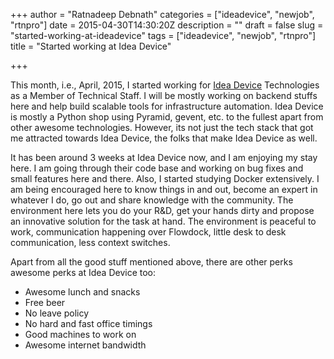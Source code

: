 +++
author = "Ratnadeep Debnath"
categories = ["ideadevice", "newjob", "rtnpro"]
date = 2015-04-30T14:30:20Z
description = ""
draft = false
slug = "started-working-at-ideadevice"
tags = ["ideadevice", "newjob", "rtnpro"]
title = "Started working at Idea Device"

+++


This month, i.e., April, 2015, I started working for [Idea Device](https://ideadevice.com/) Technologies as a Member of Technical Staff. I will be mostly working on backend stuffs here and help build scalable tools for infrastructure automation. Idea Device is mostly a Python shop using Pyramid, gevent, etc. to the fullest apart from other awesome technologies. However, its not just the tech stack that got me attracted towards Idea Device, the folks that make Idea Device as well.

It has been around 3 weeks at Idea Device now, and I am enjoying my stay here. I am going through their code base and working on bug fixes and small features here and there. Also, I started studying Docker extensively. I am being encouraged here to know things in and out, become an expert in whatever I do, go out and share knowledge with the community. The environment here lets you do your R&D, get your hands dirty and propose an innovative solution for the task at hand. The environment is peaceful to work, communication happening over Flowdock, little desk to desk communication, less context switches.

Apart from all the good stuff mentioned above, there are other perks awesome perks at Idea Device too:

- Awesome lunch and snacks
- Free beer
- No leave policy
- No hard and fast office timings
- Good machines to work on
- Awesome internet bandwidth

